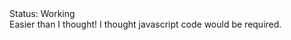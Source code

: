 <div class="tag-center">
    <span class="tag ok">Status: Working</span>
</div>
Easier than I thought!  I thought javascript code would be required.